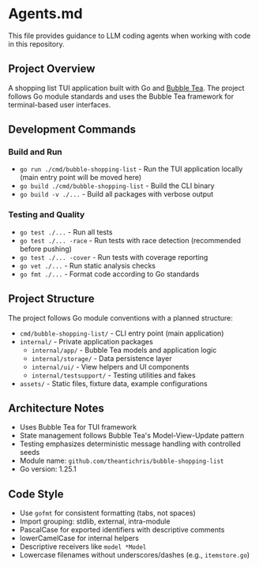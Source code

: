 # Agents.md

This file provides guidance to LLM coding agents when working with code in this repository.

## Project Overview

A shopping list TUI application built with Go and [Bubble Tea](https://github.com/charmbracelet/bubbletea). The project follows Go module standards and uses the Bubble Tea framework for terminal-based user interfaces.

## Development Commands

### Build and Run

- `go run ./cmd/bubble-shopping-list` - Run the TUI application locally (main entry point will be moved here)
- `go build ./cmd/bubble-shopping-list` - Build the CLI binary
- `go build -v ./...` - Build all packages with verbose output

### Testing and Quality

- `go test ./...` - Run all tests
- `go test ./... -race` - Run tests with race detection (recommended before pushing)
- `go test ./... -cover` - Run tests with coverage reporting
- `go vet ./...` - Run static analysis checks
- `go fmt ./...` - Format code according to Go standards

## Project Structure

The project follows Go module conventions with a planned structure:

- `cmd/bubble-shopping-list/` - CLI entry point (main application)
- `internal/` - Private application packages
  - `internal/app/` - Bubble Tea models and application logic
  - `internal/storage/` - Data persistence layer
  - `internal/ui/` - View helpers and UI components
  - `internal/testsupport/` - Testing utilities and fakes
- `assets/` - Static files, fixture data, example configurations

## Architecture Notes

- Uses Bubble Tea for TUI framework
- State management follows Bubble Tea's Model-View-Update pattern
- Testing emphasizes deterministic message handling with controlled seeds
- Module name: `github.com/theantichris/bubble-shopping-list`
- Go version: 1.25.1

## Code Style

- Use `gofmt` for consistent formatting (tabs, not spaces)
- Import grouping: stdlib, external, intra-module
- PascalCase for exported identifiers with descriptive comments
- lowerCamelCase for internal helpers
- Descriptive receivers like `model *Model`
- Lowercase filenames without underscores/dashes (e.g., `itemstore.go`)
